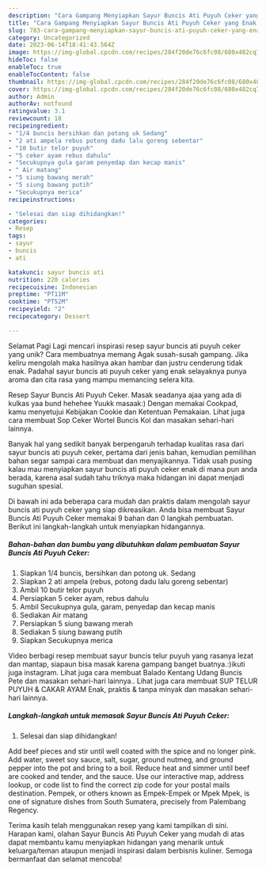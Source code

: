 ```yaml
---
description: "Cara Gampang Menyiapkan Sayur Buncis Ati Puyuh Ceker yang Enak, Lezat"
title: "Cara Gampang Menyiapkan Sayur Buncis Ati Puyuh Ceker yang Enak, Lezat"
slug: 783-cara-gampang-menyiapkan-sayur-buncis-ati-puyuh-ceker-yang-enak-lezat
category: Uncategorized
date: 2023-06-14T18:41:43.564Z
image: https://img-global.cpcdn.com/recipes/284f20de76c6fc08/680x482cq70/sayur-buncis-ati-puyuh-ceker-foto-resep-utama.jpg
hideToc: false
enableToc: true
enableTocContent: false
thumbnail: https://img-global.cpcdn.com/recipes/284f20de76c6fc08/680x482cq70/sayur-buncis-ati-puyuh-ceker-foto-resep-utama.jpg
cover: https://img-global.cpcdn.com/recipes/284f20de76c6fc08/680x482cq70/sayur-buncis-ati-puyuh-ceker-foto-resep-utama.jpg
author: Admin
authorAv: notfound
ratingvalue: 3.1
reviewcount: 18
recipeingredient:
- "1/4 buncis bersihkan dan potong uk Sedang"
- "2 ati ampela rebus potong dadu lalu goreng sebentar"
- "10 butir telor puyuh"
- "5 ceker ayam rebus dahulu"
- "Secukupnya gula garam penyedap dan kecap manis"
- " Air matang"
- "5 siung bawang merah"
- "5 siung bawang putih"
- "Secukupnya merica"
recipeinstructions:

- "Selesai dan siap dihidangkan!"
categories:
- Resep
tags:
- sayur
- buncis
- ati

katakunci: sayur buncis ati 
nutrition: 220 calories
recipecuisine: Indonesian
preptime: "PT11M"
cooktime: "PT52M"
recipeyield: "2"
recipecategory: Dessert

---
```



Selamat Pagi Lagi mencari inspirasi resep sayur buncis ati puyuh ceker yang unik? Cara membuatnya memang Agak susah-susah gampang. Jika keliru mengolah maka hasilnya akan hambar dan justru cenderung tidak enak. Padahal sayur buncis ati puyuh ceker yang enak selayaknya punya aroma dan cita rasa yang mampu memancing selera kita.


Resep Sayur Buncis Ati Puyuh Ceker. Masak seadanya ajaa yang ada di kulkas yaa bund hehehee Yuukk masaak:) Dengan memakai Cookpad, kamu menyetujui Kebijakan Cookie dan Ketentuan Pemakaian. Lihat juga cara membuat Sop Ceker Wortel Buncis Kol dan masakan sehari-hari lainnya.

Banyak hal yang sedikit banyak berpengaruh terhadap kualitas rasa dari sayur buncis ati puyuh ceker, pertama dari jenis bahan, kemudian pemilihan bahan segar sampai cara membuat dan menyajikannya. Tidak usah pusing kalau mau menyiapkan sayur buncis ati puyuh ceker enak di mana pun anda berada, karena asal sudah tahu triknya maka hidangan ini dapat menjadi suguhan spesial.


Di bawah ini ada beberapa cara mudah dan praktis dalam mengolah sayur buncis ati puyuh ceker yang siap dikreasikan. Anda bisa membuat Sayur Buncis Ati Puyuh Ceker memakai 9 bahan dan 0 langkah pembuatan. Berikut ini langkah-langkah untuk menyiapkan hidangannya.

<!--inarticleads1-->

##### Bahan-bahan dan bumbu yang dibutuhkan dalam pembuatan Sayur Buncis Ati Puyuh Ceker:

1. Siapkan 1/4 buncis, bersihkan dan potong uk. Sedang
1. Siapkan 2 ati ampela (rebus, potong dadu lalu goreng sebentar)
1. Ambil 10 butir telor puyuh
1. Persiapkan 5 ceker ayam, rebus dahulu
1. Ambil Secukupnya gula, garam, penyedap dan kecap manis
1. Sediakan  Air matang
1. Persiapkan 5 siung bawang merah
1. Sediakan 5 siung bawang putih
1. Siapkan Secukupnya merica


Video berbagi resep membuat sayur buncis telur puyuh yang rasanya lezat dan mantap, siapaun bisa masak karena gampang banget buatnya.:)ikuti juga instagram. Lihat juga cara membuat Balado Kentang Udang Buncis Pete dan masakan sehari-hari lainnya.. Lihat juga cara membuat SUP TELUR PUYUH &amp; CAKAR AYAM Enak, praktis &amp; tanpa minyak dan masakan sehari-hari lainnya. 

<!--inarticleads2-->

##### Langkah-langkah untuk memasak Sayur Buncis Ati Puyuh Ceker:


1. Selesai dan siap dihidangkan!

Add beef pieces and stir until well coated with the spice and no longer pink. Add water, sweet soy sauce, salt, sugar, ground nutmeg, and ground pepper into the pot and bring to a boil. Reduce heat and simmer until beef are cooked and tender, and the sauce. Use our interactive map, address lookup, or code list to find the correct zip code for your postal mails destination. Pempek, or others known as Empek-Empek or Mpek Mpek, is one of signature dishes from South Sumatera, precisely from Palembang Regency. 

Terima kasih telah menggunakan resep yang kami tampilkan di sini. Harapan kami, olahan Sayur Buncis Ati Puyuh Ceker yang mudah di atas dapat membantu kamu menyiapkan hidangan yang menarik untuk keluarga/teman ataupun menjadi inspirasi dalam berbisnis kuliner. Semoga bermanfaat dan selamat mencoba!
